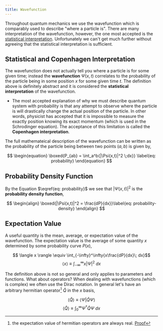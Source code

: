 ```yaml
---
title: Wavefunction
---
```


Throughout quantum mechanics we use the wavefunction which is comparably used to describe "where a particle is". There are many interpretation of the wavefunction, however, the one most accepted is the [statistical interpretation](#statistical-interpretation). Unfortunately we can't get much further without agreeing that the statistical interpretation is sufficient.

## Statistical and Copenhagen Interpretation

The wavefunction does not actually tell you where a particle is for some given time; instead the **wavefunction** $\Psi(x,t)$ correlates to the probability of the particle being in some position $x$ for some given time $t$. The definition above is definitely abstract and it is considered the **statistical interpretation** of the wavefunction. 

* The most accepted explanation of why we must describe quantum system with probability is that any attempt to observe where the particle is will drastically change the actual position of the particle. In other words, physicist has accepted that it is impossible to measure the exactly position knowing its exact momentum (which is used in the Schrodinger equation). The acceptance of this limitation is called the **Copenhagen interpretation**.

The full mathemateical description of the wavefunction can be written as the probability of the particle being between two points $(a,b)$ is given by,

$$
\begin{equation}
    \boxed{P_{ab} = \int_a^b{|\Psi(x,t)|^2 \;dx}} \label{eq: probability}
\end{equation}
$$

## Probability Density Function

By the Equation $\eqref{eq: probability}$ we see that $|\Psi(x,t)|^2$ is the **probability density function**,

$$
\begin{align}
    \boxed{|\Psi(x,t)|^2 = \frac{dP}{dx}}\label{eq: probability-density}
\end{align}
$$

## Expectation Value

A useful quantity is the mean, average, or expectation value of the wavefunction. The expectation value is the average of some quantity $x$ determined by some probability curve $P(x)$,

$$ \langle x \rangle \equiv \int_{-\infty}^\infty{x\frac{dP}{dx}\; dx}$$
$$ \langle x \rangle \equiv \int_{-\infty}^\infty{x|\Psi|^2\; dx}$$

The definition above is not so general and only applies to parameters and functions. What about operators? When dealing with wavefunctions (which is complex) we often use the Dirac notation. In general let's have an arbitrary hermitian operator[^hermitian] $\hat Q$ in the $x$ basis,

[^hermitian]: the expectation value of hermitian operators are always real. [Proof](Operators.md/#hermitian-operators)

$$ \langle \hat Q \rangle \equiv \langle \Psi | \hat Q \Psi \rangle $$
$$ \langle \hat Q \rangle \equiv \int_0^\infty{\Psi^* \hat Q \Psi\; dx} $$

